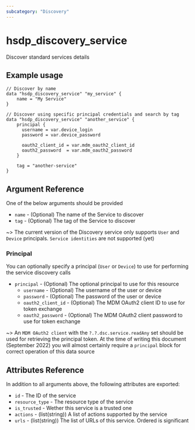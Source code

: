 ```yaml
---
subcategory: "Discovery"
---
```


# hsdp_discovery_service

Discover standard services details

## Example usage

```hcl
// Discover by name
data "hsdp_discovery_service" "my_service" {
    name = "My Service"
}

// Discover using specific principal credentials and search by tag
data "hsdp_discovery_service" "another_service" {
    principal {
      username = var.device_login
      password = var.device_password

      oauth2_client_id = var.mdm_oauth2_client_id
      oauth2_password  = var.mdm_oauth2_password
    }

    tag = "another-service"
}
```

## Argument Reference

One of the below arguments should be provided

* `name` - (Optional) The name of the Service to discover
* `tag` - (Optional) The tag of the Service to discover

~> The current version of the Discovery service only supports `User` and `Device` principals. `Service identities` are not supported (yet)

### Principal

You can optionally specify a principal (`User` or `Device`) to use for performing the service discovery calls

* `principal` - (Optional) The optional principal to use for this resource
  * `username` - (Optional) The username of the user or device
  * `password` - (Optional) The password of the user or device
  * `oauth2_client_id` - (Optional) The MDM OAuth2 client ID to use for token exchange
  * `oauth2_password` - (Optional) The MDM OAuth2 client password to use for token exchange

~> An `MDM OAuth2 client` with the `?.?.dsc.service.readAny` set should be used for retrieving the principal token. At the time of writing this document (September 2022) you will almost certainly require a `principal` block for correct operation of this data source

## Attributes Reference

In addition to all arguments above, the following attributes are exported:

* `id` - The ID of the service
* `resource_type` - The resource type of the service
* `is_trusted` - Wether this service is a trusted one
* `actions` - (list(string)) A list of actions supported by the service
* `urls` - (list(string)) The list of URLs of this service. Ordered is significant
